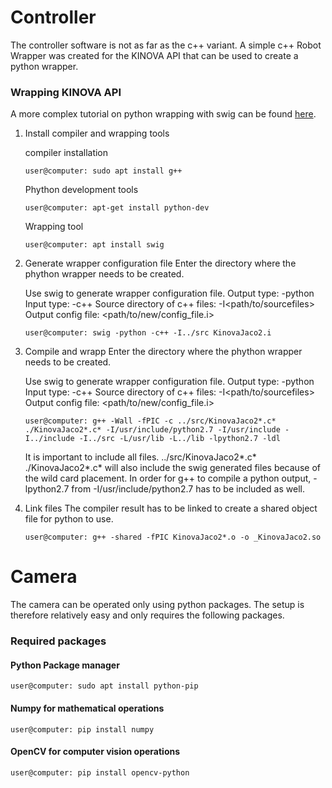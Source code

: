 # Controller

The controller software is not as far as the c++ variant.
A simple c++ Robot Wrapper was created for the KINOVA API that can be used to create a python wrapper.

### Wrapping KINOVA API

A more complex tutorial on python wrapping with swig can be found [here](https://www.geeksforgeeks.org/wrapping-cc-python-using-swig-set-1/).

1. Install compiler and wrapping tools

	compiler installation
	```console
	user@computer: sudo apt install g++
	```

	Phython development tools
	```console
	user@computer: apt-get install python-dev
	```

	Wrapping tool
	```console
	user@computer: apt install swig
	```

2. Generate wrapper configuration file
	Enter the directory where the phython wrapper needs to be created.

	Use swig to generate wrapper configuration file.
	Output type: -python
	Input type: -c++
	Source directory of c++ files: -I<path/to/sourcefiles>
	Output config file: <path/to/new/config_file.i>
	```console
	user@computer: swig -python -c++ -I../src KinovaJaco2.i
	```

3. Compile and wrapp
	Enter the directory where the phython wrapper needs to be created.

	Use swig to generate wrapper configuration file.
	Output type: -python
	Input type: -c++
	Source directory of c++ files: -I<path/to/sourcefiles>
	Output config file: <path/to/new/config_file.i>
	```console
	user@computer: g++ -Wall -fPIC -c ../src/KinovaJaco2*.c* ./KinovaJaco2*.c* -I/usr/include/python2.7 -I/usr/include -I../include -I../src -L/usr/lib -L../lib -lpython2.7 -ldl
	```
	It is important to include all files. ../src/KinovaJaco2*.c* ./KinovaJaco2*.c* will also include the swig generated files because of the wild card placement. In order for g++ to compile a python output, -lpython2.7  from -I/usr/include/python2.7 has to be included as well.

4. Link files
	The compiler result has to be linked to create a shared object file for python to use.
	```console
	user@computer: g++ -shared -fPIC KinovaJaco2*.o -o _KinovaJaco2.so
	```

# Camera

The camera can be operated only using python packages. The setup is therefore relatively easy and only requires the following packages.

### Required packages

#### Python Package manager
```console
user@computer: sudo apt install python-pip
```

#### Numpy for mathematical operations
```console
user@computer: pip install numpy
```

#### OpenCV for computer vision operations
```console
user@computer: pip install opencv-python
```